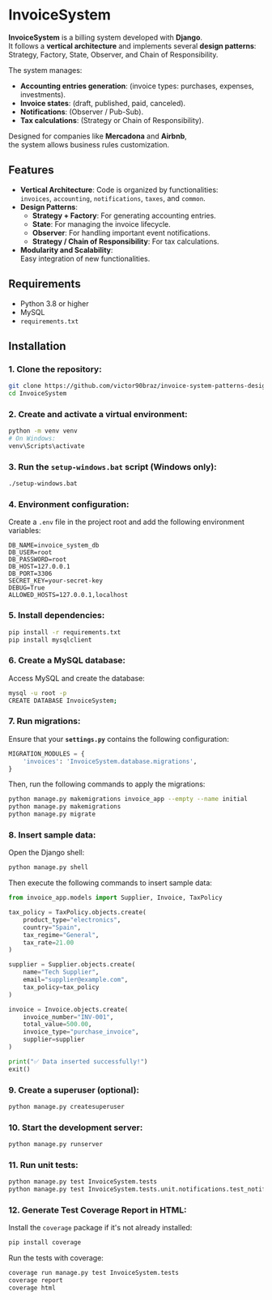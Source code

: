# InvoiceSystem

**InvoiceSystem** is a billing system developed with **Django**.  
It follows a **vertical architecture** and implements several **design patterns**:  
Strategy, Factory, State, Observer, and Chain of Responsibility.

The system manages:

- **Accounting entries generation**: (invoice types: purchases, expenses, investments).
- **Invoice states**: (draft, published, paid, canceled).
- **Notifications**: (Observer / Pub-Sub).
- **Tax calculations**: (Strategy or Chain of Responsibility).

Designed for companies like **Mercadona** and **Airbnb**,  
the system allows business rules customization.

## Features

- **Vertical Architecture**: Code is organized by functionalities:  
  `invoices`, `accounting`, `notifications`, `taxes`, and `common`.
- **Design Patterns**:
  - **Strategy + Factory**: For generating accounting entries.
  - **State**: For managing the invoice lifecycle.
  - **Observer**: For handling important event notifications.
  - **Strategy / Chain of Responsibility**: For tax calculations.
- **Modularity and Scalability**:  
  Easy integration of new functionalities.

## Requirements

- Python 3.8 or higher
- MySQL
- `requirements.txt`

## Installation

### 1. Clone the repository:

```bash
git clone https://github.com/victor90braz/invoice-system-patterns-design-vertical-architecture.git
cd InvoiceSystem
```

### 2. Create and activate a virtual environment:

```bash
python -m venv venv
# On Windows:
venv\Scripts\activate
```

### 3. Run the `setup-windows.bat` script (Windows only):

```bash
./setup-windows.bat
```

### 4. Environment configuration:

Create a `.env` file in the project root and add the following environment variables:

```env
DB_NAME=invoice_system_db
DB_USER=root
DB_PASSWORD=root
DB_HOST=127.0.0.1
DB_PORT=3306
SECRET_KEY=your-secret-key
DEBUG=True
ALLOWED_HOSTS=127.0.0.1,localhost
```

### 5. Install dependencies:

```bash
pip install -r requirements.txt
pip install mysqlclient
```

### 6. Create a MySQL database:

Access MySQL and create the database:

```bash
mysql -u root -p
CREATE DATABASE InvoiceSystem;
```

### 7. Run migrations:

Ensure that your **`settings.py`** contains the following configuration:

```python
MIGRATION_MODULES = {
    'invoices': 'InvoiceSystem.database.migrations',
}
```

Then, run the following commands to apply the migrations:

```bash
python manage.py makemigrations invoice_app --empty --name initial
python manage.py makemigrations
python manage.py migrate
```

### 8. Insert sample data:

Open the Django shell:

```bash
python manage.py shell
```

Then execute the following commands to insert sample data:

```python
from invoice_app.models import Supplier, Invoice, TaxPolicy

tax_policy = TaxPolicy.objects.create(
    product_type="electronics",
    country="Spain",
    tax_regime="General",
    tax_rate=21.00
)

supplier = Supplier.objects.create(
    name="Tech Supplier",
    email="supplier@example.com",
    tax_policy=tax_policy
)

invoice = Invoice.objects.create(
    invoice_number="INV-001",
    total_value=500.00,
    invoice_type="purchase_invoice",
    supplier=supplier
)

print("✅ Data inserted successfully!")
exit()
```

### 9. Create a superuser (optional):

```bash
python manage.py createsuperuser
```

### 10. Start the development server:

```bash
python manage.py runserver
```

### 11. Run unit tests:

```bash
python manage.py test InvoiceSystem.tests
python manage.py test InvoiceSystem.tests.unit.notifications.test_notifications.InvoiceNotificationTest
```

### 12. Generate Test Coverage Report in HTML:

Install the `coverage` package if it's not already installed:

```bash
pip install coverage
```

Run the tests with coverage:

```bash
coverage run manage.py test InvoiceSystem.tests
coverage report
coverage html
```